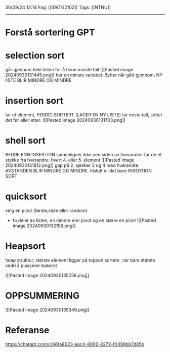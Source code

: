 30/09/24 13:14
Fag: [[IDATG2102]]
Tags: [[NTNU]]
___

# Forstå sortering GPT
# selection sort
går gjennom hele listen for å finne minste tall
![[Pasted image 20240930131445.png]]
har en minste variabel. Bytter når gått gjennom, NY lISTE BLIR MINDRE OG MINDRE

# insertion sort
tar et element, FERDIG SORTERT (LAGER EN NY LISTE)
tar neste tall, setter det før eller etter.
![[Pasted image 20240930131703.png]]


# shell sort
BEDRE ENN INSERTION
samenligner ikke ved siden av hverandre. tar de et stykke fra hverandre.
hvert 4. eller 5. element
![[Pasted image 20240930131812.png]]
gap på 2. sjekker 3 og 4 med hverandre.
AVSTANDEN BLIR MINDRE OG MINDRE. tilslutt er det bare INSERTION SORT


# quicksort
velg en pivot (første,siste eller random)
- to deler av listen, en mindre enn pivot og en større en pivot
![[Pasted image 20240930132156.png]]

# Heapsort
heap struktur, største element ligger på toppen
sortere . tar bare største vedri å plasserer bakerst

![[Pasted image 20240930135258.png]]

# OPPSUMMERING
![[Pasted image 20240930135349.png]]


# Referanse
https://chatgpt.com/c/66fa8623-aac4-8002-8272-f0499bb7d85b